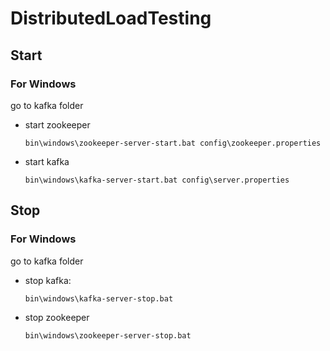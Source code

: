 # DistributedLoadTesting

## Start
### For Windows
go to kafka folder
- start zookeeper
    ```
    bin\windows\zookeeper-server-start.bat config\zookeeper.properties
    ```
- start kafka
    ```
    bin\windows\kafka-server-start.bat config\server.properties
    ```

## Stop
### For Windows
go to kafka folder
- stop kafka:
    ```
    bin\windows\kafka-server-stop.bat
    ```
- stop zookeeper
    ```
    bin\windows\zookeeper-server-stop.bat
    ```
